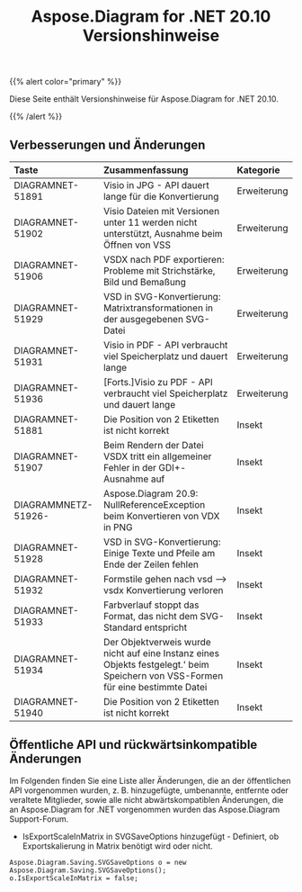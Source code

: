 ﻿---
title: Aspose.Diagram for .NET 20.10 Versionshinweise
type: docs
weight: 10
url: /de/net/aspose-diagram-for-net-20-10-release-notes/
---
{{% alert color="primary" %}}

Diese Seite enthält Versionshinweise für Aspose.Diagram for .NET 20.10.

{{% /alert %}}
## **Verbesserungen und Änderungen**  ##

|**Taste**|**Zusammenfassung**|**Kategorie**|
|:- |:- |:- |
|DIAGRAMNET-51891|Visio in JPG - API dauert lange für die Konvertierung|Erweiterung|
|DIAGRAMNET-51902|Visio Dateien mit Versionen unter 11 werden nicht unterstützt, Ausnahme beim Öffnen von VSS|Erweiterung|
|DIAGRAMNET-51906|VSDX nach PDF exportieren: Probleme mit Strichstärke, Bild und Bemaßung|Erweiterung|
|DIAGRAMNET-51929|VSD in SVG-Konvertierung: Matrixtransformationen in der ausgegebenen SVG-Datei|Erweiterung|
|DIAGRAMNET-51931|Visio in PDF - API verbraucht viel Speicherplatz und dauert lange|Erweiterung|
|DIAGRAMNET-51936|[Forts.]Visio zu PDF - API verbraucht viel Speicherplatz und dauert lange|Erweiterung|
|DIAGRAMNET-51881|Die Position von 2 Etiketten ist nicht korrekt|Insekt|
|DIAGRAMNET-51907|Beim Rendern der Datei VSDX tritt ein allgemeiner Fehler in der GDI+-Ausnahme auf|Insekt|
|DIAGRAMMNETZ-51926-|Aspose.Diagram 20.9: NullReferenceException beim Konvertieren von VDX in PNG|Insekt|
|DIAGRAMNET-51928|VSD in SVG-Konvertierung: Einige Texte und Pfeile am Ende der Zeilen fehlen|Insekt|
|DIAGRAMNET-51932|Formstile gehen nach vsd –> vsdx Konvertierung verloren|Insekt|
|DIAGRAMNET-51933|Farbverlauf stoppt das Format, das nicht dem SVG-Standard entspricht|Insekt|
|DIAGRAMNET-51934|Der Objektverweis wurde nicht auf eine Instanz eines Objekts festgelegt.' beim Speichern von VSS-Formen für eine bestimmte Datei|Insekt|
|DIAGRAMNET-51940|Die Position von 2 Etiketten ist nicht korrekt|Insekt|

## **Öffentliche API und rückwärtsinkompatible Änderungen**  ##
Im Folgenden finden Sie eine Liste aller Änderungen, die an der öffentlichen API vorgenommen wurden, z. B. hinzugefügte, umbenannte, entfernte oder veraltete Mitglieder, sowie alle nicht abwärtskompatiblen Änderungen, die an Aspose.Diagram for .NET vorgenommen wurden das Aspose.Diagram Support-Forum.

 * IsExportScaleInMatrix in SVGSaveOptions hinzugefügt - Definiert, ob Exportskalierung in Matrix benötigt wird oder nicht.
```
Aspose.Diagram.Saving.SVGSaveOptions o = new Aspose.Diagram.Saving.SVGSaveOptions();
o.IsExportScaleInMatrix = false;
```
